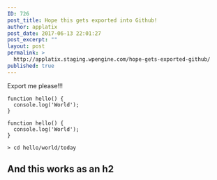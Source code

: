 ```yaml
---
ID: 726
post_title: Hope this gets exported into Github!
author: applatix
post_date: 2017-06-13 22:01:27
post_excerpt: ""
layout: post
permalink: >
  http://applatix.staging.wpengine.com/hope-gets-exported-github/
published: true
---
```

Export me please!!!

~~~
function hello() {
  console.log('World');
}
~~~

<pre><code class="javascript">function hello() {
  console.log('World');
}
</code></pre>

<pre><code>&gt; cd hello/world/today
</code></pre>

<h2>And this works as an h2 </h2>
